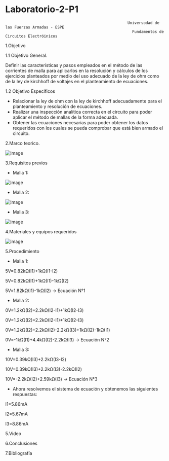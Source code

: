 # Laboratorio-2-P1

                                                          Universodad de las Fuerzas Armadas - ESPE
                                                            Fundamentos de Circuitos Electróinicos
1.Objetivo

1.1 Objetivo General.

Definir las características y pasos empleados en el método de las corrientes de malla para aplicarlos en la resolución y cálculos de los ejercicios planteados por medio del uso adecuado de la ley de ohm como de la ley de kirchhoff de voltajes en el planteamiento de ecuaciones.

1.2 Objetivo  Especificos

-  Relacionar la ley de ohm con la ley de kirchhoff adecuadamente para el planteamiento y resolución de ecuaciones.
-  Realizar una inspección analítica correcta en el circuito para poder aplicar el método de mallas de la forma adecuada.
-  Obtener las ecuaciones necesarias para poder obtener los datos requeridos con los cuales se pueda comprobar que está bien armado el circuito.

2.Marco teorico.

![image](https://user-images.githubusercontent.com/105684550/172289671-37fbd75a-127d-49f3-abf7-e49fc4179894.png)

3.Requisitos previos

- Malla 1:

![image](https://user-images.githubusercontent.com/105684550/172289883-56c040e9-89ef-4f94-81da-8f2e4051b2d7.png)

- Malla 2:

![image](https://user-images.githubusercontent.com/105684550/172289900-f9a99611-6f56-4f64-9933-657f6005cc72.png)

- Malla 3:

![image](https://user-images.githubusercontent.com/105684550/172289922-e23d7ba4-c1c4-49ae-8c24-834adbc7783f.png)

4.Materiales y equipos requeridos

![image](https://user-images.githubusercontent.com/105684550/172290444-1b32cde8-f3e9-497e-ba3b-95e74281fca5.png)

5.Procedimiento

- Malla 1: 

5V=0.82kΩ(I1)+1kΩ(I1-I2)

5V=0.82kΩ(I1)+1kΩ(I1)-1kΩ(I2)

5V=1.82kΩ(I1)-1kΩ(I2)       →      Ecuación N°1

- Malla 2:

0V=1.2kΩ(I2)+2.2kΩ(I2-I1)+1kΩ(I2-I3)

0V=1.2kΩ(I2)+2.2kΩ(I2-I1)+1kΩ(I2-I3)

0V=1.2kΩ(I2)+2.2kΩ(I2)-2.2kΩ(I3)+1kΩ(I2)-1kΩ(I1)

0V=-1kΩ(I1)+4.4kΩ(I2)-2.2kΩ(I3)       →       Ecuación N°2


- Malla 3: 

10V=0.39kΩ(I3)+2.2kΩ(I3-I2)

10V=0.39kΩ(I3)+2.2kΩ(I3)-2.2kΩ(I2)

10V=-2.2kΩ(I2)+2.59kΩ(I3)       →      Ecuación N°3

- Ahora resolvemos el sistema de ecuación y obtenemos las siguientes respuestas:

I1=5.86mA

I2=5.67mA

I3=8.86mA


5.Video


6.Conclusiones


7.Bibliografía
